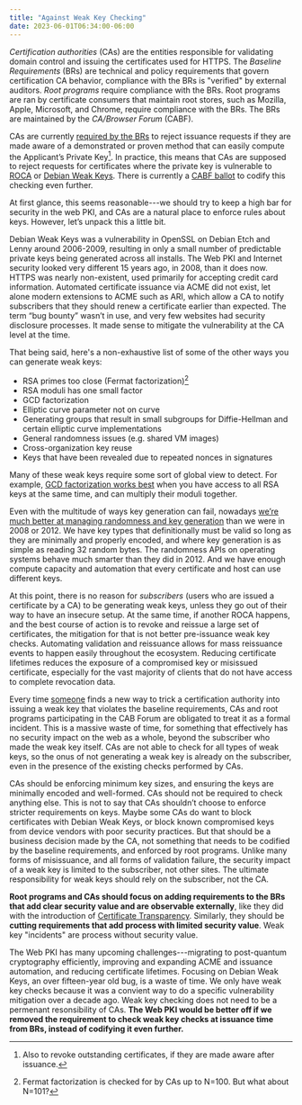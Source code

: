 ```yaml
---
title: "Against Weak Key Checking"
date: 2023-06-01T06:34:00-06:00
---
```


_Certification authorities_ (CAs) are the entities responsible for validating
domain control and issuing the certificates used for HTTPS. The _Baseline
Requirements_ (BRs) are technical and policy requirements that govern
certification CA behavior, compliance with the BRs is "verified" by external
auditors. _Root programs_ require compliance with the BRs. Root programs are
ran by certificate consumers that maintain root stores, such as Mozilla, Apple,
Microsoft, and Chrome, require compliance with the BRs. The BRs are maintained
by the _CA/Browser Forum_ (CABF).

CAs are currently [required by the BRs][br-weak-keys] to reject issuance
requests if they are made aware of a demonstrated or proven method that can
easily compute the Applicant’s Private Key[^1]. In practice, this means that
CAs are supposed to reject requests for certificates where the private key is
vulnerable to [ROCA][roca] or [Debian Weak Keys][debian-weak-keys]. There is
currently a [CABF ballot][sc59] to codify this checking even further.

At first glance, this seems reasonable---we should try to keep a high bar for
security in the web PKI, and CAs are a natural place to enforce rules about
keys. However, let’s unpack this a little bit.

Debian Weak Keys was a vulnerability in OpenSSL on Debian Etch and Lenny around
2006-2009, resulting in only a small number of predictable private keys being
generated across all installs. The Web PKI and Internet security looked very
different 15 years ago, in 2008, than it does now. HTTPS was nearly
non-existent, used primarily for accepting credit card information. Automated
certificate issuance via ACME did not exist, let alone modern extensions to
ACME such as ARI, which allow a CA to notify subscribers that they should renew
a certificate earlier than expected. The term “bug bounty” wasn’t in use, and
very few websites had security disclosure processes. It made sense to mitigate
the vulnerability at the CA level at the time.

That being said, here's a non-exhaustive list of some of the other ways you can
generate weak keys:
* RSA primes too close (Fermat factorization)[^2]
* RSA moduli has one small factor
* GCD factorization
* Elliptic curve parameter not on curve
* Generating groups that result in small subgroups for Diffie-Hellman and certain elliptic curve implementations
* General randomness issues (e.g. shared VM images)
* Cross-organization key reuse
* Keys that have been revealed due to repeated nonces in signatures

Many of these weak keys require some sort of global view to detect. For
example, [GCD factorization works best][ps-and-qs] when you have access to all
RSA keys at the same time, and can multiply their moduli together.

Even with the multitude of ways key generation can fail, nowadays [we’re much
better at managing randomness and key generation][linux-csprng] than we were in
2008 or 2012. We have key types that definitionally must be valid so long as
they are minimally and properly encoded, and where key generation is as simple
as reading 32 random bytes. The randomness APIs on operating systems behave
much smarter than they did in 2012. And we have enough compute capacity and
automation that every certificate and host can use different keys.

At this point, there is no reason for _subscribers_ (users who are issued a
certificate by a CA) to be generating weak keys, unless they go out of their
way to have an insecure setup. At the same time, if another ROCA happens, and
the best course of action is to revoke and reissue a large set of certificates,
the mitigation for that is not better pre-issuance weak key checks. Automating
validation and reissuance allows for mass reissuance events to happen easily
throughout the ecosystem. Reducing certificate lifetimes reduces the exposure
of a compromised key or misissued certificate, especially for the vast majority
of clients that do not have access to complete revocation data.

Every time [someone][hanno] finds a new way to trick a certification authority
into issuing a weak key that violates the baseline requirements, CAs and root
programs participating in the CAB Forum are obligated to treat it as a formal
incident. This is a massive waste of time, for something that effectively has
no security impact on the web as a whole, beyond the subscriber who made the
weak key itself. CAs are not able to check for all types of weak keys, so the
onus of not generating a weak key is already on the subscriber, even in the
presence of the existing checks performed by CAs.

CAs should be enforcing minimum key sizes, and ensuring the keys are minimally
encoded and well-formed. CAs should not be required to check anything else.
This is not to say that CAs shouldn’t choose to enforce stricter requirements
on keys. Maybe some CAs do want to block certificates with Debian Weak Keys, or
block known compromised keys from device vendors with poor security practices.
But that should be a business decision made by the CA, not something that needs
to be codified by the baseline requirements, and enforced by root programs.
Unlike many forms of misissuance, and all forms of validation failure, the
security impact of a weak key is limited to the subscriber, not other sites.
The ultimate responsibility for weak keys should rely on the subscriber, not
the CA.

**Root programs and CAs should focus on adding requirements to the BRs that add
clear security value and are observable externally**, like they did with the
introduction of [Certificate Transparency][ct]. Similarly, they should be
**cutting requirements that add process with limited security value**. Weak key
"incidents" are process without security value.

The Web PKI has many upcoming challenges---migrating to post-quantum
cryptography efficiently, improving and expanding ACME and issuance automation,
and reducing certificate lifetimes. Focusing on Debian Weak Keys, an over
fifteen-year old bug, is a waste of time. We only have weak key checks because
it was a convient way to do a specific vulnerability mitigation over a decade
ago. Weak key checking does not need to be a permenant resonsibility of CAs.
**The Web PKI would be better off if we removed the requirement to check weak
key checks at issuance time from BRs, instead of codifying it even further.**

[^1]: Also to revoke outstanding certificates, if they are made aware after
  issuance.
[^2]: Fermat factorization is checked for by CAs up to N=100. But what about
  N=101?

[br-weak-keys]: https://github.com/cabforum/servercert/blob/a0360b61e73476959220dc328e3b68d0224fa0b3/docs/BR.md?plain=1#L1221
[roca]: https://github.com/crocs-muni/roca
[debian-weak-keys]: https://wiki.debian.org/SSLkeys
[ps-and-qs]: https://www.usenix.org/conference/usenixsecurity12/technical-sessions/presentation/heninger
[linux-csprng]: https://words.filippo.io/dispatches/linux-csprng/
[ct]: https://certificate-transparency.org
[sc59]: https://lists.cabforum.org/pipermail/servercert-wg/2023-May/003735.html
[hanno]: https://groups.google.com/a/mozilla.org/g/dev-security-policy/c/gIbj0kRfyko/m/__MeiUeWBQAJ
